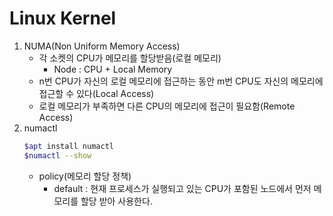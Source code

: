 # Linux Kernel
1. NUMA(Non Uniform Memory Access)
    - 각 소켓의 CPU가 메모리를 할당받음(로컬 메모리)
        - Node : CPU + Local Memory
    - n번 CPU가 자신의 로컬 메모리에 접근하는 동안 m번 CPU도 자신의 메모리에 접근할 수 있다(Local Access)
    - 로컬 메모리가 부족하면 다른 CPU의 메모리에 접근이 필요함(Remote Access)
2. numactl
    ```bash
    $apt install numactl
    $numactl --show
    ```
    - policy(메모리 할당 정책)
        - default : 현재 프로세스가 실행되고 있는 CPU가 포함된 노드에서 먼저 메모리를 할당 받아 사용한다.